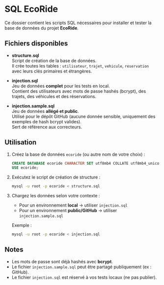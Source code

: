 # SQL EcoRide

Ce dossier contient les scripts SQL nécessaires pour installer et tester la base de données du projet **EcoRide**.

## Fichiers disponibles

- **structure.sql**  
  Script de création de la base de données.  
  Il crée toutes les tables : `utilisateur`, `trajet`, `vehicule`, `reservation` avec leurs clés primaires et étrangères.

- **injection.sql**  
  Jeu de données **complet** pour les tests en local.  
  Contient des utilisateurs avec mots de passe hashés (bcrypt), des trajets, des véhicules et des réservations.

- **injection.sample.sql**  
  Jeu de données **allégé et public**.  
  Utilisé pour le dépôt GitHub (aucune donnée sensible, uniquement des exemples de hash bcrypt valides).  
  Sert de référence aux correcteurs.

## Utilisation

1. Créez la base de données `ecoride` (ou autre nom de votre choix) :
   ```sql
   CREATE DATABASE ecoride CHARACTER SET utf8mb4 COLLATE utf8mb4_unicode_ci;
   USE ecoride;
   ```

2. Exécutez le script de création de structure :
   ```bash
   mysql -u root -p ecoride < structure.sql
   ```

3. Chargez les données selon votre contexte :
   - Pour un environnement **local** → utiliser `injection.sql`
   - Pour un environnement **public/GitHub** → utiliser `injection.sample.sql`

   Exemple :
   ```bash
   mysql -u root -p ecoride < injection.sql
   ```

## Notes

- Les mots de passe sont déjà hashés avec **bcrypt**.  
- Le fichier `injection.sample.sql` peut être partagé publiquement (ex : GitHub).  
- Le fichier `injection.sql` est réservé à vos tests locaux (ne pas publier).
